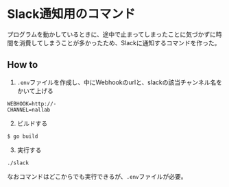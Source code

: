 Slack通知用のコマンド
===

プログラムを動かしているときに、途中で止まってしまったことに気づかずに時間を消費してしまうことが多かったため、Slackに通知するコマンドを作った。

## How to

1. `.env`ファイルを作成し、中にWebhookのurlと、slackの該当チャンネル名をかいて上げる

```
WEBHOOK=http://-
CHANNEL=nallab
```

2. ビルドする

```
$ go build
```

3. 実行する

```
./slack
```

なおコマンドはどこからでも実行できるが、`.env`ファイルが必要。
